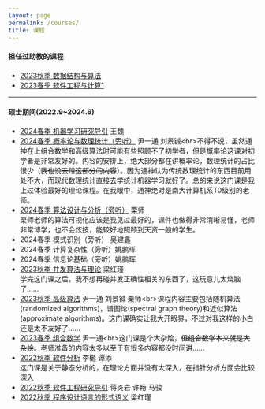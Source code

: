 ```yaml
---
layout: page
permalink: /courses/
title: 课程
---
```


#### 担任过助教的课程

- [2023秋季 数据结构与算法](https://niuxintao.github.io/courses/2023Fall-DS)
- [2023春季 软件工程与计算1](https://niuxintao.github.io/courses/2023Spring-SE1)

---

#### 硕士期间(2022.9~2024.6)

- [2024春季 机器学习研究导引](https://www.lamda.nju.edu.cn/mlt2024/) 王魏
- [2024春季 概率论与数理统计（旁听）](https://tcs.nju.edu.cn/wiki/index.php?title=概率论与数理统计_(Spring_2024)) 尹一通 刘景铖<br>不得不说，虽然通神在上组合数学和高级算法时可能有些照顾不了初学者，但是概率论这课对初学者是非常友好的。内容的安排上，绝大部分都在讲概率论，数理统计的占比很少（~~我也没去蹭这部分的内容~~）。因为通神认为传统数理统计的东西目前用处不大，而现代数理统计直接去学统计机器学习就好了。总的来说这门课是我上过体验最好的理论课程。在我眼中，通神绝对是南大计算机系T0级别的老师。
- [2024春季 算法设计与分析（旁听）](https://tcs.nju.edu.cn/shili/courses/2024spring-algo/) 栗师<br>栗师老师的算法可视化应该是我见过最好的，课件也做得非常清晰易懂，老师非常博学，也不会炫技，能较好地照顾到天资一般的学生。
- 2024春季 模式识别（旁听） 吴建鑫
- 2024春季 计算复杂性（旁听）姚鹏晖
- 2024春季 信息论基础（旁听）姚鹏晖
- [2023秋季 并发算法与理论](https://hongjin-liang.github.io/teaching/concurrency/index.html) 梁红瑾<br>学完这门课之后，我不想再碰并发正确性相关的东西了，这玩意儿太烧脑了……
- [2023秋季 高级算法](https://tcs.nju.edu.cn/wiki/index.php?title=%E9%AB%98%E7%BA%A7%E7%AE%97%E6%B3%95_(Fall_2023)) 尹一通 刘景铖 栗师<br>课程内容主要包括随机算法(randomized algorithms)，谱图论(spectral graph theory)和近似算法(approximate algorithms)。这门课确实让我大开眼界，不过对我这样的小白还是太不友好了……
- [2023春季 组合数学](https://tcs.nju.edu.cn/wiki/index.php?title=组合数学_(Spring_2023)) 尹一通<br>这门课是个大杂烩，~~但组合数学本来就是大杂烩~~。老师准备的内容太多以至于有很多内容都没时间讲……
- [2022秋季 软件分析](http://tai-e.pascal-lab.net) 李樾 谭添<br>这门课是关于静态分析的，在理论方面并没有太深入，在指针分析方面会比较深入
- [2022秋季 软件工程研究导引](https://jyywiki.cn/ISER/2022/index.html) 蒋炎岩 许畅 马骏
- [2022秋季 程序设计语言的形式语义](https://hongjin-liang.github.io/teaching/semantics/index.html) 梁红瑾